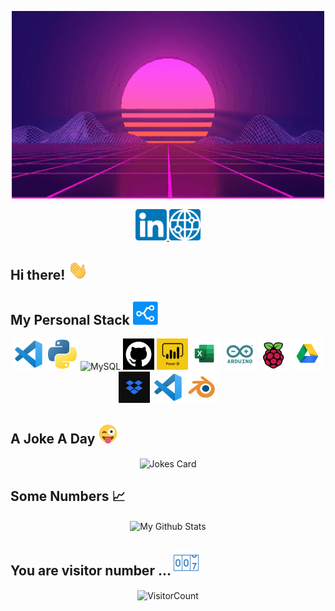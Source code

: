 <p align="center">
  <img src="https://raw.githubusercontent.com/EspadaSer/EspadaSer/main/synthwave500.gif" alt="Synthwave" height="300" width="500">
</p>

<p align="center">
  <a href="https://www.linkedin.com/in/sergio-espada/">
    <img src="https://raw.githubusercontent.com/EspadaSer/EspadaSer/main/linkedin.png" width = 50px/>
  </a>
  <a href="https://espadaser.github.io./">
    <img src="https://raw.githubusercontent.com/EspadaSer/EspadaSer/main/webicont2.png" width = 50px/>
  </a>
</p>

## Hi there! <img src="https://raw.githubusercontent.com/EspadaSer/EspadaSer/main/wave.gif" width="32px">

<!--I'm Mario, a Uruguayan Software Engineer living in Israel.
Passionate Full Stack Web Developer with _\`${new Date().getFullYear() - 2016}\`_ years of experience.
-->
## My Personal Stack <img src="https://raw.githubusercontent.com/EspadaSer/EspadaSer/main/stackshare-icon.png" width="40px">

<p align="center">
  
  <img src="https://raw.githubusercontent.com/EspadaSer/EspadaSer/main/stack/vscode.png" alt="Visual Studio Code" width = 50px/>
  <img src="https://raw.githubusercontent.com/EspadaSer/EspadaSer/main/stack/python.png" alt="Python" width = 50px/>
  <img src="https://raw.githubusercontent.com/EspadaSer/EspadaSer/main/stack/mysqul.png" alt="MySQL" width = 50px/>
  <img src="https://raw.githubusercontent.com/EspadaSer/EspadaSer/main/stack/github.png" alt="Github" width = 50px/>
  <img src="https://raw.githubusercontent.com/EspadaSer/EspadaSer/main/stack/pbi.png" alt="PowerBI" width = 50px/>
  <img src="https://raw.githubusercontent.com/EspadaSer/EspadaSer/main/stack/excel.png" alt="Excel" width = 50px/>
  <img src="https://raw.githubusercontent.com/EspadaSer/EspadaSer/main/stack/arduino.png" alt="Arduino" width = 50px/>
  <img src="https://raw.githubusercontent.com/EspadaSer/EspadaSer/main/stack/rpi.png" alt="Raspberri Pi" width = 50px/>
  <img src="https://raw.githubusercontent.com/EspadaSer/EspadaSer/main/stack/gdrive.png" alt="Google Drive" width = 50px/>
  <img src="https://raw.githubusercontent.com/EspadaSer/EspadaSer/main/stack/dropbox.jpg" alt="Dropbox" width = 50px/>
  <img src="https://raw.githubusercontent.com/EspadaSer/EspadaSer/main/stack/vscode.png" alt="Visual Studio Code" width = 50px/>
  <img src="https://raw.githubusercontent.com/EspadaSer/EspadaSer/main/stack/blender.jpg" alt="Blender" width = 50px/> 

</p>

## A Joke A Day <img src="https://raw.githubusercontent.com/EspadaSer/EspadaSer/main/eye.png" width="32px">

<p align="center">
  <img align="center" src="https://readme-jokes.vercel.app/api" alt="Jokes Card">
</p>

[//]: <> (## 🛠 Technologies & Tools)

## Some Numbers 📈 

<p align="center">
  <img align="center" src="https://github-readme-stats.vercel.app/api?username=espadaser&&show_icons=true&theme=radical&count_private=true&include_all_commits=true" alt="My Github Stats">
  <!--
  <img align="center" src="https://github-readme-stats.vercel.app/api/top-langs/?username=espadaser&layout=compact&theme=radical" alt="My Github Stats">
  -->
</p>

## You are visitor number ... <img src="https://raw.githubusercontent.com/EspadaSer/EspadaSer/main/counter.png" width="40px">

<p align="center">
  <img align="center" src="https://profile-counter.glitch.me/espadaser/count.svg" alt="VisitorCount">
</p>


<!--
## 👨🏽‍💻 Latest Personal Project
[![ReadMe Card](https://github-readme-stats.vercel.app/api/pin/?username=espadaser&repo=linkedin_connect&show_owner=true)](https://github.com/espadaser/linkedin_connect)


Here are some ideas to get you started:

- 🔭 I’m currently working on ...
- 🌱 I’m currently learning ...
- 👯 I’m looking to collaborate on ...
- 🤔 I’m looking for help with ...
- 💬 Ask me about ...
- 📫 How to reach me: ...
- 😄 Pronouns: ...
- ⚡ Fun fact: ...
-->
